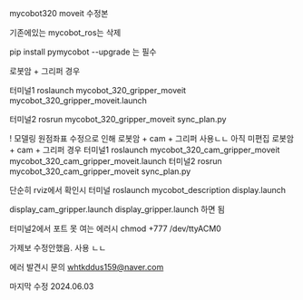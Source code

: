 mycobot320 moveit 수정본

기존에있는 mycobot_ros는 삭제

pip install pymycobot --upgrade 는 필수


로봇암 + 그리퍼 경우

터미널1
roslaunch mycobot_320_gripper_moveit mycobot_320_gripper_moveit.launch

터미널2
rosrun mycobot_320_gripper_moveit sync_plan.py



! 모델링 원점좌표 수정으로 인해 로봇암 + cam + 그리퍼 사용ㄴㄴ 아직 미편집 
로봇암 + cam + 그리퍼 경우
터미널1
roslaunch mycobot_320_cam_gripper_moveit mycobot_320_cam_gripper_moveit.launch
터미널2
rosrun mycobot_320_cam_gripper_moveit sync_plan.py

단순히 rviz에서 확인시
터미널
roslaunch mycobot_description display.launch

display_cam_gripper.launch
display_gripper.launch
하면 됨

터미널2에서 포트 못 여는 에러시 chmod +777 /dev/ttyACM0

가제보 수정안했음. 사용 ㄴㄴ

에러 발견시 문의
whtkddus159@naver.com

마지막 수정 2024.06.03
